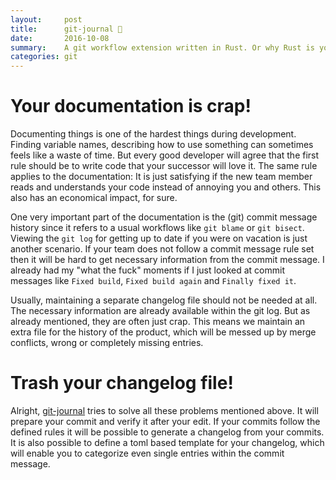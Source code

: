 ```yaml
---
layout:     post
title:      git-journal 📖
date:       2016-10-08
summary:    A git workflow extension written in Rust. Or why Rust is your language of choice for solving common problems.
categories: git
---
```


# Your documentation is crap!
Documenting things is one of the hardest things during development. Finding variable names, describing how to use
something can sometimes feels like a waste of time. But every good developer will agree that the first rule should be to
write code that your successor will love it. The same rule applies to the documentation: It is just satisfying if the
new team member reads and understands your code instead of annoying you and others. This also has an economical
impact, for sure.

One very important part of the documentation is the (git) commit message history since it refers to a usual workflows
like `git blame` or `git bisect`. Viewing the `git log` for getting up to date if you were on vacation is just another
scenario. If your team does not follow a commit message rule set then it will be hard to get necessary information from
the commit message. I already had my "what the fuck" moments if I just looked at commit messages like `Fixed build`,
`Fixed build again` and `Finally fixed it`.

Usually, maintaining a separate changelog file should not be needed at all. The necessary information are already
available within the git log. But as already mentioned, they are often just crap. This means we maintain an extra file
for the history of the product, which will be messed up by merge conflicts, wrong or completely missing entries.

# Trash your changelog file!
Alright, [git-journal](https://github.com/saschagrunert/git-journal) tries to solve all these problems mentioned above.
It will prepare your commit and verify it after your edit. If your commits follow the defined rules it will be possible
to generate a changelog from your commits. It is also possible to define a toml based template for your changelog, which
will enable you to categorize even single entries within the commit message.



